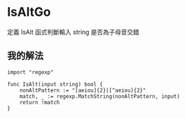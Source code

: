# IsAltGo

定義 IsAlt 函式判斷輸入 string 是否為子母音交錯

## 我的解法

```golang
import "regexp"

func IsAlt(input string) bool {
	nonAltPattern := "[aeiou]{2}|[^aeiou]{2}"
	match, _ := regexp.MatchString(nonAltPattern, input)
	return !match
}

```